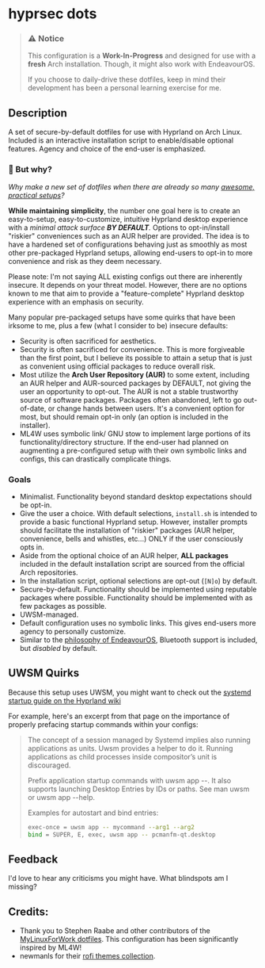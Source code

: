 # hyprsec dots

>
> ### ⚠️ **Notice**
> This configuration is a **Work-In-Progress** and designed for use with a **fresh** Arch installation. Though, it might also work with EndeavourOS.
>
> If you choose to daily-drive these dotfiles, keep in mind their development has been a personal learning exercise for me.

## Description

A set of secure-by-default dotfiles for use with Hyprland on Arch Linux. Included is an interactive installation script to enable/disable optional features. Agency and choice of the end-user is emphasized.


### 🤔 But why?
*Why make a new set of dotfiles when there are already so many [awesome, practical setups](https://wiki.hyprland.org/Getting-Started/Preconfigured-setups/)?*

**While maintaining simplicity**, the number one goal here is to create an easy-to-setup, easy-to-customize, intuitive Hyprland desktop experience with a *minimal attack surface **BY DEFAULT**.* Options to opt-in/install "riskier" conveniences such as an AUR helper are provided. The idea is to have a hardened set of configurations behaving just as smoothly as most other pre-packaged Hyprland setups, allowing end-users to opt-in to more convenience and risk as they deem necessary.

Please note: I'm not saying ALL existing configs out there are inherently insecure. It depends on your threat model. However, there are no options known to me that aim to provide a "feature-complete" Hyprland desktop experience with an emphasis on security.

Many popular pre-packaged setups have some quirks that have been irksome to me, plus a few (what I consider to be) insecure defaults:

- Security is often sacrificed for aesthetics.
- Security is often sacrificed for convenience. This is more forgiveable than the first point, but I believe its possible to attain a setup that is just as convenient using official packages to reduce overall risk.
- Most utilize the **Arch User Repository (AUR)** to some extent, including an AUR helper and AUR-sourced packages by DEFAULT, not giving the user an opportunity to opt-out. The AUR is not a stable trustworthy source of software packages. Packages often abandoned, left to go out-of-date, or change hands between users. It's a convenient option for most, but should remain opt-in only (an option is included in the installer).
- ML4W uses symbolic link/ GNU stow to implement large portions of its functionality/directory structure. If the end-user had planned on augmenting a pre-configured setup with their own symbolic links and configs, this can drastically complicate things.


### Goals

- Minimalist. Functionality beyond standard desktop expectations should be opt-in.
- Give the user a choice. With default selections, `install.sh` is intended to provide a basic functional Hyprland setup. However, installer prompts should facilitate the installation of "riskier" packages (AUR helper, convenience, bells and whistles, etc...) ONLY if the user consciously opts in.
- Aside from the optional choice of an AUR helper, **ALL packages** included in the default installation script are sourced from the official Arch repositories.
- In the installation script, optional selections are opt-out (`[N]o`) by default.
- Secure-by-default. Functionality should be implemented using reputable packages where possible. Functionality should be implemented with as few packages as possible.
- UWSM-managed.
- Default configuration uses no symbolic links. This gives end-users more agency to personally customize.
- Similar to the [philosophy of EndeavourOS](https://discovery.endeavouros.com/audio/bluetooth/2021/03/), Bluetooth support is included, but *disabled* by default.


## UWSM Quirks
Because this setup uses UWSM, you might want to check out the [systemd startup guide on the Hyprland wiki](https://wiki.hyprland.org/Useful-Utilities/Systemd-start/)

For example, here's an excerpt from that page on the importance of properly prefacing startup commands within your configs:

> The concept of a session managed by Systemd implies also running applications as units. Uwsm provides a helper to do it. Running applications as child processes inside compositor’s unit is discouraged.
>
> Prefix application startup commands with uwsm app --. It also supports launching Desktop Entries by IDs or paths. See man uwsm or uwsm app --help.
>
> Examples for autostart and bind entries:
>
> ```bash
> exec-once = uwsm app -- mycommand --arg1 --arg2
> bind = SUPER, E, exec, uwsm app -- pcmanfm-qt.desktop
> ```

## Feedback
I'd love to hear any criticisms you might have. What blindspots am I missing?

## ‍Credits:
- Thank you to Stephen Raabe and other contributors of the [MyLinuxForWork dotfiles](https://github.com/mylinuxforwork/dotfiles). This configuration has been significantly inspired by ML4W!
- newmanls for their [rofi themes collection](https://github.com/newmanls/rofi-themes-collection/tree/master).